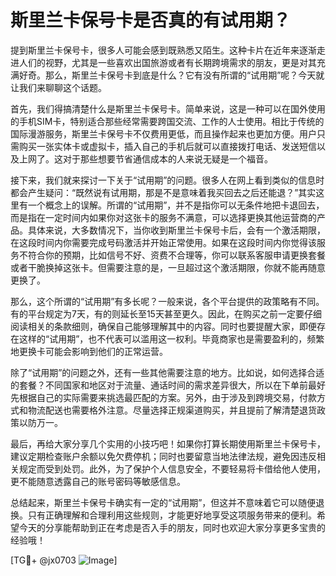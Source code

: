 # 斯里兰卡保号卡是否真的有试用期？

提到斯里兰卡保号卡，很多人可能会感到既熟悉又陌生。这种卡片在近年来逐渐走进人们的视野，尤其是一些喜欢出国旅游或者有长期跨境需求的朋友，更是对其充满好奇。那么，斯里兰卡保号卡到底是什么？它有没有所谓的“试用期”呢？今天就让我们来聊聊这个话题。

首先，我们得搞清楚什么是斯里兰卡保号卡。简单来说，这是一种可以在国外使用的手机SIM卡，特别适合那些经常需要跨国交流、工作的人士使用。相比于传统的国际漫游服务，斯里兰卡保号卡不仅费用更低，而且操作起来也更加方便。用户只需购买一张实体卡或虚拟卡，插入自己的手机后就可以直接拨打电话、发送短信以及上网了。这对于那些想要节省通信成本的人来说无疑是一个福音。

接下来，我们就来探讨一下关于“试用期”的问题。很多人在网上看到类似的信息时都会产生疑问：“既然说有试用期，那是不是意味着我买回去之后还能退？”其实这里有一个概念上的误解。所谓的“试用期”，并不是指你可以无条件地把卡退回去，而是指在一定时间内如果你对这张卡的服务不满意，可以选择更换其他运营商的产品。具体来说，大多数情况下，当你收到斯里兰卡保号卡后，会有一个激活期限，在这段时间内你需要完成号码激活并开始正常使用。如果在这段时间内你觉得该服务不符合你的预期，比如信号不好、资费不合理等，你可以联系客服申请更换套餐或者干脆换掉这张卡。但需要注意的是，一旦超过这个激活期限，你就不能再随意更换了。

那么，这个所谓的“试用期”有多长呢？一般来说，各个平台提供的政策略有不同。有的平台规定为7天，有的则延长至15天甚至更久。因此，在购买之前一定要仔细阅读相关的条款细则，确保自己能够理解其中的内容。同时也要提醒大家，即便存在这样的“试用期”，也不代表可以滥用这一权利。毕竟商家也是需要盈利的，频繁地更换卡可能会影响到他们的正常运营。

除了“试用期”的问题之外，还有一些其他需要注意的地方。比如说，如何选择合适的套餐？不同国家和地区对于流量、通话时间的需求差异很大，所以在下单前最好先根据自己的实际需要来挑选最匹配的方案。另外，由于涉及到跨境交易，付款方式和物流配送也需要格外注意。尽量选择正规渠道购买，并且提前了解清楚退货政策以防万一。

最后，再给大家分享几个实用的小技巧吧！如果你打算长期使用斯里兰卡保号卡，建议定期检查账户余额以免欠费停机；同时也要留意当地法律法规，避免因违反相关规定而受到处罚。此外，为了保护个人信息安全，不要轻易将卡借给他人使用，更不能随意透露自己的账号密码等敏感信息。

总结起来，斯里兰卡保号卡确实有一定的“试用期”，但这并不意味着它可以随便退换。只有正确理解和合理利用这些规则，才能更好地享受这项服务带来的便利。希望今天的分享能帮助到正在考虑是否入手的朋友，同时也欢迎大家分享更多宝贵的经验哦！

[TG💪+ @jx0703 ![Image](https://github.com/user-attachments/assets/dbca1d08-cadb-493c-b0ec-ad6f7a83f270)]